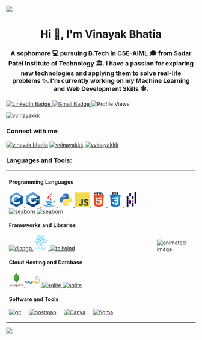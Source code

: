 ![](https://capsule-render.vercel.app/api?type=waving&color=gradient&customColorList=24&height=100&section=header)
<h1 align="center">Hi 👋, I'm Vinayak Bhatia</h1>
<h3 align="center">A sophomore 💻 pursuing B.Tech in CSE-AIML 🎓 from Sadar Patel Institute of Technology 🏛. I have a passion for exploring new technologies and applying them to solve real-life problems ✨. I'm currently working on my Machine Learning and Web Development Skills 🕸️.</h3>
<div id="badges">

<a href="https://www.linkedin.com/in/vinayak-bhatia-8365562">
  <img src="https://img.shields.io/badge/LinkedIn-0072b1?style=flat-square&logo=linkedin&logoColor=white&link=https://www.linkedin.com/in/vinayak-bhatia-8365562" alt="LinkedIn Badge"/>
</a>
<a href="mailto:ntpjc2vinayak@gmail.com">
  <img src="https://img.shields.io/badge/Gmail-c14438?style=flat-square&logo=gmail&logoColor=white&link=mailto:ntpjc2vinayak@gmail.com" alt="Gmail Badge"/>
</a>
<a>
  <img src="https://badges.pufler.dev/visits/vvinayakkk/vvinayakkk?style=flat-square" alt="Profile Views">
</a>

<!-- [![Linkedin Badge](https://img.shields.io/badge/mayank--ravariya-blue?style=flat-square&logo=Linkedin&logoColor=white&link=https://www.linkedin.com/in/mayank-ravariya)](https://www.linkedin.com/in/mayank-ravariya)
[![Gmail Badge](https://img.shields.io/badge/mayankravariya@gmail.com-c14438?style=flat-square&logo=Gmail&logoColor=white&link=mailto:mayankravariya@gmail.com)](mailto:mayankravariya@gmail.com) -->

</div>
<p align="left"> <img src="https://komarev.com/ghpvc/?username=vvinayakkk&label=Profile%20views&color=0e75b6&style=flat" alt="vvinayakkk" /> </p>

<h3 align="left">Connect with me:</h3>
<p align="left">
<a href="https://linkedin.com/in/vinayak bhatia" target="blank"><img align="center" src="https://raw.githubusercontent.com/rahuldkjain/github-profile-readme-generator/master/src/images/icons/Social/linked-in-alt.svg" alt="vinayak bhatia" height="30" width="40" /></a>
<a href="https://instagram.com/vvinayakkk" target="blank"><img align="center" src="https://raw.githubusercontent.com/rahuldkjain/github-profile-readme-generator/master/src/images/icons/Social/instagram.svg" alt="vvinayakkk" height="30" width="40" /></a>
<a href="https://github.com/vvinayakkk" target="blank"><img align="center" src="https://upload.wikimedia.org/wikipedia/commons/thumb/c/c2/GitHub_Invertocat_Logo.svg/1200px-GitHub_Invertocat_Logo.svg.png" alt="vvinayakkk" height="30" width="40" /></a>
</p>

<h3 align="left">Languages and Tools:</h3>

<table>
  <tr>
    <td>
      <h4 align="left">Programming Languages</h4>
      <p align="left">
        <a href="https://www.cprogramming.com/" target="_blank" rel="noreferrer">
          <img src="https://raw.githubusercontent.com/devicons/devicon/master/icons/c/c-original.svg" alt="c" width="40" height="40"/>
        </a>
        <a href="https://www.w3schools.com/cpp/" target="_blank" rel="noreferrer">
          <img src="https://raw.githubusercontent.com/devicons/devicon/master/icons/cplusplus/cplusplus-original.svg" alt="cplusplus" width="40" height="40"/>
        </a>
        <a href="https://www.java.com" target="_blank" rel="noreferrer">
          <img src="https://raw.githubusercontent.com/devicons/devicon/master/icons/java/java-original.svg" alt="java" width="40" height="40"/>
        </a>
        <a href="https://www.python.org" target="_blank" rel="noreferrer">
          <img src="https://raw.githubusercontent.com/devicons/devicon/master/icons/python/python-original.svg" alt="python" width="40" height="40"/>
        </a>
        <a href="https://developer.mozilla.org/en-US/docs/Web/JavaScript" target="_blank" rel="noreferrer">
          <img src="https://raw.githubusercontent.com/devicons/devicon/master/icons/javascript/javascript-original.svg" alt="javascript" width="40" height="40"/>
        </a>
        <a href="https://www.w3.org/html/" target="_blank" rel="noreferrer">
          <img src="https://raw.githubusercontent.com/devicons/devicon/master/icons/html5/html5-original-wordmark.svg" alt="html5" width="40" height="40"/>
        </a>
        <a href="https://www.w3schools.com/css/" target="_blank" rel="noreferrer">
          <img src="https://raw.githubusercontent.com/devicons/devicon/master/icons/css3/css3-original-wordmark.svg" alt="css3" width="40" height="40"/>
        </a>
        <a href="https://pandas.pydata.org/" target="_blank" rel="noreferrer">
          <img src="https://raw.githubusercontent.com/devicons/devicon/2ae2a900d2f041da66e950e4d48052658d850630/icons/pandas/pandas-original.svg" alt="pandas" width="40" height="40"/>
        </a>
        <a href="https://seaborn.pydata.org/" target="_blank" rel="noreferrer">
          <img src="https://seaborn.pydata.org/_images/logo-mark-lightbg.svg" alt="seaborn" width="40" height="40"/>
        </a>
        <a href="https://www.tensorflow.org/" target="_blank" rel="noreferrer">
          <img src="https://static-00.iconduck.com/assets.00/tensorflow-icon-955x1024-hd4xzbqj.png" alt="seaborn" width="40" height="40"/>
        </a>
      </p>
      <h4 align="left">Frameworks and Libraries</h4>
      <p align="left">
        <a href="https://www.djangoproject.com/" target="_blank" rel="noreferrer">
          <img src="https://cdn.worldvectorlogo.com/logos/django.svg" alt="django" width="40" height="40"/>
        </a>
        <a href="https://reactjs.org/" target="_blank" rel="noreferrer">
          <img src="https://raw.githubusercontent.com/devicons/devicon/master/icons/react/react-original-wordmark.svg" alt="react" width="40" height="40"/>
        </a>
        <a href="https://tailwindcss.com/" target="_blank" rel="noreferrer">
          <img src="https://www.vectorlogo.zone/logos/tailwindcss/tailwindcss-icon.svg" alt="tailwind" width="40" height="40"/>
        </a>
      </p>
      <h4 align="left">Cloud Hosting and Database</h4>
      <p align="left">
        <a href="https://www.mongodb.com/" target="_blank" rel="noreferrer">
          <img src="https://raw.githubusercontent.com/devicons/devicon/master/icons/mongodb/mongodb-original-wordmark.svg" alt="mongodb" width="40" height="40"/>
         </a>
         <a href="https://www.mysql.com/" target="_blank" rel="noreferrer">
          <img src="https://raw.githubusercontent.com/devicons/devicon/master/icons/mysql/mysql-original-wordmark.svg" alt="mysql" width="40" height="40"/>
         </a>
         <a href="https://www.sqlite.org/" target="_blank" rel="noreferrer">
          <img src="https://www.vectorlogo.zone/logos/sqlite/sqlite-icon.svg" alt="sqlite" width="40" height="40"/>
        </a>
          <a href="https://www.postgresql.org/" target="_blank" rel="noreferrer">
          <img src="https://encrypted-tbn0.gstatic.com/images?q=tbn:ANd9GcRUmnFYeOmmAlNV9_ZTu5cYgS2L55Q1pt9QyA&s" alt="sqlite" width="40" height="40"/>
        </a>
        
  </p>
      <h4 align="left">Software and Tools</h4>
      <p align="left" style="display: flex; gap: 20px;">
        <a href="https://git-scm.com/" target="_blank" rel="noreferrer">
          <img src="https://www.vectorlogo.zone/logos/git-scm/git-scm-icon.svg" alt="git" width="40" height="40"/>
        </a>
        <a href="https://www.postman.com/" target="_blank" rel="noreferrer">
          <img src="https://www.vectorlogo.zone/logos/getpostman/getpostman-icon.svg" alt="postman" width="40" height="40"/>
        </a>
        <a href="https://www.canva.com/" target="_blank" rel="noreferrer">
          <img src="https://upload.wikimedia.org/wikipedia/commons/5/5e/Canva_logo..png" alt="Canva" width="40" height="40"/>
  </a>
   <a href="https://www.figma.com/" target="_blank" rel="noreferrer">
   <img src="https://www.vectorlogo.zone/logos/figma/figma-icon.svg" alt="figma" width="40" height="40"/>
   </a>
  </p>
  </td>
  <td>
   <img src="https://camo.githubusercontent.com/7de37139d0b4c1ce40865e799b446c0e963a3dd8fb68d239707237c40604fa3d/68747470733a2f2f63646e2e6472696262626c652e636f6d2f75736572732f3733303730332f73637265656e73686f74732f363538313234332f6176656e746f2e676966" alt="animated image" width="400" height="400"/>
  </td>
  </tr>
</table>

![](https://capsule-render.vercel.app/api?type=waving&color=gradient&customColorList=24&height=100&section=footer)
